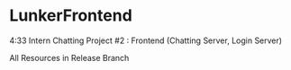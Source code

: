 # LunkerFrontend
4:33 Intern Chatting Project #2 : Frontend (Chatting Server, Login Server)

All Resources in Release Branch
